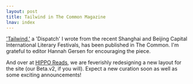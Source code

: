 ```yaml
---
layout: post
title: Tailwind in The Common Magazine
lnav: index
---
```


['Tailwind,'](http://www.thecommononline.org/dispatches/tailwind) a 'Dispatch' I wrote from the recent Shanghai and Beijing Capital International Literary Festivals, has been published in The Common. I'm grateful to editor Hannah Gersen for encouraging the piece.

And over at [HIPPO Reads](http://www.hipporeads.com), we are feverishly redesigning a new layout for the site (our Beta.v2, if you will). Expect a new curation soon as well as some exciting announcements!